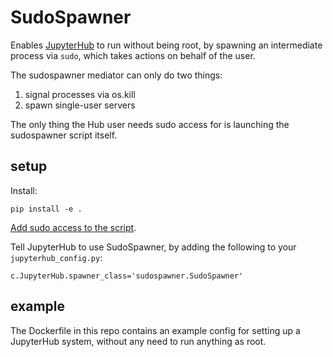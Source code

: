 # SudoSpawner

Enables [JupyterHub](https://github.com/jupyter/jupyterhub) to run without being root,
by spawning an intermediate process via `sudo`, which takes actions on behalf of the user.

The sudospawner mediator can only do two things:

1. signal processes via os.kill
2. spawn single-user servers

The only thing the Hub user needs sudo access for is launching the sudospawner script itself.

## setup

Install:

    pip install -e .

[Add sudo access to the script](https://github.com/jupyter/jupyterhub/wiki/Using-sudo-to-run-the-server-as-non-root).

Tell JupyterHub to use SudoSpawner, by adding the following to your `jupyterhub_config.py`:

    c.JupyterHub.spawner_class='sudospawner.SudoSpawner'

## example

The Dockerfile in this repo contains an example config for setting up a JupyterHub system,
without any need to run anything as root.
